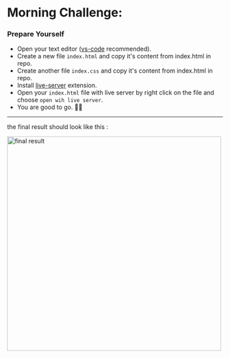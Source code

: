# Morning Challenge: 

### Prepare Yourself
- Open your text editor ([vs-code](https://code.visualstudio.com/) recommended).
- Create a new file `index.html` and copy it's content from index.html in repo.
- Create another file `index.css` and copy it's content from index.html in repo.
- Install [live-server](https://marketplace.visualstudio.com/items?itemName=ritwickdey.LiveServer) extension.
- Open your `index.html` file with live server by right click on the file and choose `open wih live server`.
- You are good to go. 🎉🎉

---

the final result should look like this :

<img src="https://i.imgur.com/pF5hoQr.png" alt="final result" width="500" />
